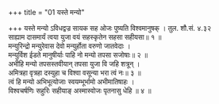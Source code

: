 +++
title = "01 यस्ते मन्यो"

+++
यस्ते मन्यो ऽविधद्वज्र सायक सह ओजः पुष्यति विश्वमानुषक् । तुल. शौ.सं. ४.३२  
साह्याम दासमार्यं त्वया युजा वयं सहस्कृतेन सहसा सहीयसा॥ १ ॥  
मन्युरिन्द्रो मन्युरेवास देवो मन्युर्होता वरुणो जातवेदाः ।  
मन्युर्विश ईडते मानुषीर्याः पाहि नो मन्यो तपसा सजोषाः॥ २ ॥  
अभीहि मन्यो तपसस्तवीयान् तपसा युजा वि जहि शत्रून् ।  
अमित्रहा वृत्रहा दस्युहा च विश्वा वसून्या भरा त्वं नः॥ ३ ॥  
त्वं हि मन्यो अभिभूत्योजाः स्वयम्भूर्भामो अभीमातिषाहः ।  
विश्वचर्षणिः सहुरिः सहीयाङ् अस्मास्वोजः पृतनासु धेहि ॥ ४ ॥